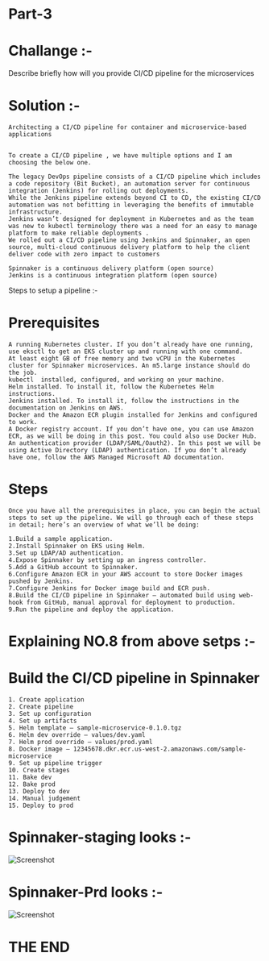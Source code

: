# Part-3
  
# Challange :-

Describe briefly how will you provide CI/CD pipeline for the microservices

# Solution :-
```
Architecting a CI/CD pipeline for container and microservice-based applications


To create a CI/CD pipeline , we have multiple options and I am choosing the below one.

The legacy DevOps pipeline consists of a CI/CD pipeline which includes a code repository (Bit Bucket), an automation server for continuous integration (Jenkins) for rolling out deployments. 
While the Jenkins pipeline extends beyond CI to CD, the existing CI/CD automation was not befitting in leveraging the benefits of immutable infrastructure. 
Jenkins wasn’t designed for deployment in Kubernetes and as the team was new to kubectl terminology there was a need for an easy to manage platform to make reliable deployments . 
We rolled out a CI/CD pipeline using Jenkins and Spinnaker, an open source, multi-cloud continuous delivery platform to help the client deliver code with zero impact to customers
```
```
Spinnaker is a continuous delivery platform (open source)
Jenkins is a continuous integration platform (open source)
```

Steps to setup a pipeline :- 

# Prerequisites
```
A running Kubernetes cluster. If you don’t already have one running, use eksctl to get an EKS cluster up and running with one command.
At least eight GB of free memory and two vCPU in the Kubernetes cluster for Spinnaker microservices. An m5.large instance should do the job.
kubectl  installed, configured, and working on your machine.
Helm installed. To install it, follow the Kubernetes Helm instructions.
Jenkins installed. To install it, follow the instructions in the documentation on Jenkins on AWS.
Docker and the Amazon ECR plugin installed for Jenkins and configured to work.
A Docker registry account. If you don’t have one, you can use Amazon ECR, as we will be doing in this post. You could also use Docker Hub.
An authentication provider (LDAP/SAML/Oauth2). In this post we will be using Active Directory (LDAP) authentication. If you don’t already have one, follow the AWS Managed Microsoft AD documentation.
```

# Steps
```
Once you have all the prerequisites in place, you can begin the actual steps to set up the pipeline. We will go through each of these steps in detail; here’s an overview of what we’ll be doing:

1.Build a sample application.
2.Install Spinnaker on EKS using Helm.
3.Set up LDAP/AD authentication.
4.Expose Spinnaker by setting up an ingress controller.
5.Add a GitHub account to Spinnaker.
6.Configure Amazon ECR in your AWS account to store Docker images pushed by Jenkins.
7.Configure Jenkins for Docker image build and ECR push.
8.Build the CI/CD pipeline in Spinnaker – automated build using web-hook from GitHub, manual approval for deployment to production.
9.Run the pipeline and deploy the application.
```


# Explaining NO.8 from above setps :- 

# Build the CI/CD pipeline in Spinnaker
```
1. Create application
2. Create pipeline
3. Set up configuration
4. Set up artifacts
5. Helm template – sample-microservice-0.1.0.tgz
6. Helm dev override – values/dev.yaml
7. Helm prod override – values/prod.yaml
8. Docker image – 12345678.dkr.ecr.us-west-2.amazonaws.com/sample-microservice
9. Set up pipeline trigger
10. Create stages
11. Bake dev
12. Bake prod
13. Deploy to dev
14. Manual judgement
15. Deploy to prod

```

# Spinnaker-staging looks :-

![Screenshot](https://github.com/Gaurav2586/saloodo/blob/master/screenshot/Spinnaker-staging.png?raw=true "Spinnaker-staging")

# Spinnaker-Prd looks :-

![Screenshot](https://github.com/Gaurav2586/saloodo/blob/master/screenshot/Spinnaker-prod.png?raw=true "Spinnaker-prod")

# THE END






